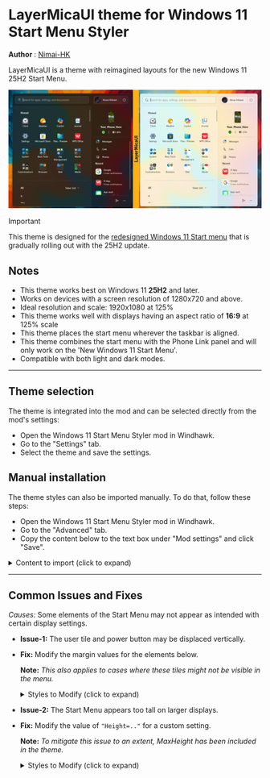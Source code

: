 # LayerMicaUI theme for Windows 11 Start Menu Styler
**Author** :  [Nimai-HK](https://github.com/Nimai-HK)

LayerMicaUI is a theme with reimagined layouts for the new Windows 11 25H2 Start Menu.

![Left](screenshot-preview.png)

> [!IMPORTANT]
This theme is designed for the [redesigned Windows 11 Start menu](https://microsoft.design/articles/start-fresh-redesigning-windows-start-menu/) that is gradually rolling out with the 25H2 update.

## Notes
- This theme works best on Windows 11 **25H2** and later.
- Works on devices with a screen resolution of 1280x720 and above.
- Ideal resolution and scale: 1920x1080 at 125%
- This theme works well with displays having an aspect ratio of **16:9** at 125% scale
- This theme places the start menu wherever the taskbar is aligned.
- This theme combines the start menu with the Phone Link panel and will only work on the 'New Windows 11 Start Menu'.
- Compatible with both light and dark modes.

---

## Theme selection

The theme is integrated into the mod and can be selected directly from the mod's
settings:

* Open the Windows 11 Start Menu Styler mod in Windhawk.
* Go to the "Settings" tab.
* Select the theme and save the settings.

## Manual installation

The theme styles can also be imported manually. To do that, follow these steps:

* Open the Windows 11 Start Menu Styler mod in Windhawk.
* Go to the "Advanced" tab.
* Copy the content below to the text box under "Mod settings" and click "Save".

<details>
<summary> Content to import (click to expand)</summary>

```json
{
    "theme":"",
    "disableNewStartMenuLayout":0,
    "controlStyles[0].target":"StartMenu.StartHome",
    "controlStyles[0].styles[0]":"Width=450",
    "controlStyles[0].styles[1]":"Margin=-240,10,0,-45",
    "controlStyles[1].target":"Windows.UI.Xaml.Controls.Grid#SuggestionsParentContainer",
    "controlStyles[1].styles[0]":"Visibility=Collapsed",
    "controlStyles[2].target":"StartDocked.PowerOptionsView",
    "controlStyles[2].styles[0]":"Margin=0,-1255,-35,0",
    "controlStyles[3].target":"Windows.UI.Xaml.Controls.SemanticZoom#ZoomControl",
    "controlStyles[3].styles[0]":"IsZoomOutButtonEnabled=true",
    "controlStyles[4].target":"StartMenu.SearchBoxToggleButton#SearchBoxToggleButton",
    "controlStyles[4].styles[0]":"Height=40",
    "controlStyles[4].styles[1]":"Margin=-18,-3,204,-10",
    "controlStyles[5].target":"StartMenu.PinnedList#StartMenuPinnedList",
    "controlStyles[5].styles[0]":"Margin=10,0,0,0",
    "controlStyles[5].styles[1]":"Height=Auto",
    "controlStyles[5].styles[2]":"MinHeight:=200",
    "controlStyles[5].styles[3]":"MaxHeight:=1000",
    "controlStyles[5].styles[4]":"Width=450",
    "controlStyles[6].target":"Windows.UI.Xaml.Controls.Grid#TopLevelSuggestionsListHeader",
    "controlStyles[6].styles[0]":"Visibility=Collapsed",
    "controlStyles[7].target":"Border#AcrylicBorder",
    "controlStyles[7].styles[0]":"CornerRadius=10",
    "controlStyles[7].styles[1]":"BorderThickness=1",
    "controlStyles[8].target":"Border#AcrylicOverlay",
    "controlStyles[8].styles[0]":"BorderThickness=0,0.5,0.5,0",
    "controlStyles[8].styles[1]":"Margin=0,5,220,-65",
    "controlStyles[8].styles[2]":"CornerRadius=3,8,3,10",
    "controlStyles[8].styles[3]":"BorderBrush:=<AcrylicBrush TintColor=\"{ThemeResource SurfaceStrokeColorDefault}\" FallbackColor=\"{ThemeResource SurfaceStrokeColorDefault}\" TintOpacity=\".2\" TintLuminosityOpacity=\".3\" Opacity=\"1\"/>",
    "controlStyles[9].target":"StartDocked.PowerOptionsView > StartDocked.NavigationPaneButton > Grid > Border",
    "controlStyles[9].styles[0]":"CornerRadius=2,8,8,2",
    "controlStyles[9].styles[1]":"Margin=-1",
    "controlStyles[9].styles[2]":"BorderThickness=1",
    "controlStyles[9].styles[3]":"Background:=<SolidColorBrush Color=\"{ThemeResource ControlFillColorSecondary}\" Opacity=\"0.6\"/>",
    "controlStyles[9].styles[4]":"BorderBrush:=<AcrylicBrush TintColor=\"{ThemeResource SurfaceStrokeColorDefault}\" FallbackColor=\"{ThemeResource SurfaceStrokeColorDefault}\" TintOpacity=\".2\" TintLuminosityOpacity=\".3\" Opacity=\"1\"/>",
    "controlStyles[10].target":"StartDocked.UserTileView",
    "controlStyles[10].styles[0]":"Margin=390,-1255,-30,0",
    "controlStyles[11].target":"StartDocked.UserTileView > StartDocked.NavigationPaneButton > Grid > Border",
    "controlStyles[11].styles[0]":"Margin=5,-1,-8,-1",
    "controlStyles[11].styles[1]":"CornerRadius=8,2,2,8",
    "controlStyles[11].styles[2]":"Background:=<SolidColorBrush Color=\"{ThemeResource ControlFillColorSecondary}\" Opacity=\"0.8\"/>",
    "controlStyles[11].styles[3]":"BorderThickness=1",
    "controlStyles[11].styles[4]":"BorderBrush:=<AcrylicBrush TintColor=\"{ThemeResource SurfaceStrokeColorDefault}\" FallbackColor=\"{ThemeResource SurfaceStrokeColorDefault}\" TintOpacity=\".2\" TintLuminosityOpacity=\".3\" Opacity=\"1\"/>",
    "controlStyles[12].target":"StartMenu.SearchBoxToggleButton#SearchBoxToggleButton > Grid > Border",
    "controlStyles[12].styles[0]":"Background:=<SolidColorBrush Color=\"{ThemeResource ControlFillColorSecondary}\" Opacity=\"0.8\"/>",
    "controlStyles[12].styles[1]":"CornerRadius=8",
    "controlStyles[12].styles[2]":"BorderBrush:=<AcrylicBrush TintColor=\"{ThemeResource SurfaceStrokeColorDefault}\" FallbackColor=\"{ThemeResource SurfaceStrokeColorDefault}\" TintOpacity=\".2\" TintLuminosityOpacity=\".3\" Opacity=\"1\"/>",
    "controlStyles[13].target":"Windows.UI.Xaml.Controls.Border#ContentBorder > Windows.UI.Xaml.Controls.Grid#DroppedFlickerWorkaroundWrapper > Border@CommonStates",
    "controlStyles[13].styles[0]":"Margin=1",
    "controlStyles[14].target":"Border#TaskbarSearchBackground",
    "controlStyles[14].styles[0]":"CornerRadius=8",
    "controlStyles[14].styles[1]":"Background:=<SolidColorBrush Color=\"{ThemeResource ControlFillColorSecondary}\" Opacity=\"1\"/>",
    "controlStyles[14].styles[2]":"BorderThickness=1",
    "controlStyles[14].styles[3]":"BorderBrush:=<AcrylicBrush TintColor=\"{ThemeResource SurfaceStrokeColorDefault}\" FallbackColor=\"{ThemeResource SurfaceStrokeColorDefault}\" TintOpacity=\".2\" TintLuminosityOpacity=\".3\" Opacity=\"1\"/>",
    "controlStyles[15].target":"Cortana.UI.Views.RichSearchBoxControl#SearchBoxControl > Grid#RootGrid",
    "controlStyles[15].styles[0]":"CornerRadius=8",
    "controlStyles[16].target":"Windows.UI.Xaml.Controls.Grid#SearchBoxOnTaskbarGleamContainer",
    "controlStyles[16].styles[0]":"CornerRadius=6",
    "controlStyles[17].target":"Windows.UI.Xaml.Controls.Grid#SearchBoxOnTaskbarGleamImageContainer",
    "controlStyles[17].styles[0]":"CornerRadius=6",
    "controlStyles[18].target":"StartMenu.FolderModal#StartFolderModal > Grid#Root > Border",
    "controlStyles[18].styles[0]":"BorderThickness=2",
    "controlStyles[18].styles[1]":"Width=340",
    "controlStyles[18].styles[2]":"Height=350",
    "controlStyles[18].styles[3]":"BorderBrush:=<AcrylicBrush TintColor=\"{ThemeResource SurfaceStrokeColorDefault}\" FallbackColor=\"{ThemeResource SurfaceStrokeColorDefault}\" TintOpacity=\".2\" TintLuminosityOpacity=\".3\" Opacity=\"1\"/>",
    "controlStyles[19].target":"Windows.UI.Xaml.Controls.Grid#GridViewContainer",
    "controlStyles[19].styles[0]":"Width=360",
    "controlStyles[19].styles[1]":"Margin=0,0,-4,0",
    "controlStyles[20].target":"Windows.UI.Xaml.Controls.Grid#RightCompanionContainerGrid",
    "controlStyles[20].styles[0]":"Margin=-228,70,0,0",
    "controlStyles[20].styles[1]":"Width=225",
    "controlStyles[20].styles[2]":"Visibility=0",
    "controlStyles[21].target":"Windows.UI.Xaml.Controls.Primitives.ToggleButton#ShowHideCompanion",
    "controlStyles[21].styles[0]":"Visibility=1",
    "controlStyles[22].target":"Windows.UI.Xaml.Controls.TextBlock#ZoomedOutHeading",
    "controlStyles[22].styles[0]":"Visibility=1",
    "controlStyles[23].target":"Windows.UI.Xaml.Controls.Grid#FrameRoot",
    "controlStyles[23].styles[0]":"Height=auto",
    "controlStyles[23].styles[1]":"MinHeight=520",
    "controlStyles[23].styles[2]":"MaxHeight=720",
    "controlStyles[24].target":"Windows.UI.Xaml.Controls.Border#RightCompanionDropShadow",
    "controlStyles[24].styles[0]":"Visibility=1",
    "controlStyles[25].target":"StartMenu.StartMenuCompanion#RightCompanion > Windows.UI.Xaml.Controls.Grid#CompanionRoot > Windows.UI.Xaml.Controls.Border#AcrylicBorder",
    "controlStyles[25].styles[0]":"Background:=transparent",
    "controlStyles[25].styles[1]":"BorderThickness=0,1,0,1",
    "controlStyles[25].styles[2]":"Margin=15,170,15,60",
    "controlStyles[25].styles[3]":"CornerRadius=0",
    "controlStyles[25].styles[4]":"BorderBrush:=<AcrylicBrush TintColor=\"{ThemeResource SurfaceStrokeColorDefault}\" FallbackColor=\"{ThemeResource SurfaceStrokeColorDefault}\" TintOpacity=\".2\" TintLuminosityOpacity=\".3\" Opacity=\"0.7\"/>",
    "controlStyles[26].target":"Windows.UI.Xaml.Controls.Grid#MainMenu",
    "controlStyles[26].styles[0]":"Width=655",
    "controlStyles[27].target":"Windows.UI.Xaml.Controls.Border#StartDropShadow",
    "controlStyles[27].styles[0]":"Width=655",
    "controlStyles[28].target":"Windows.UI.Xaml.Controls.TextBlock#PinnedListHeaderText",
    "controlStyles[28].styles[0]":"Margin=56,-6,0,10",
    "controlStyles[29].target":"Windows.UI.Xaml.Controls.Grid#TopLevelHeader > Windows.UI.Xaml.Controls.Grid > Windows.UI.Xaml.Controls.Button",
    "controlStyles[29].styles[0]":"Visibility=1",
    "controlStyles[30].target":"Windows.UI.Xaml.Controls.ContentPresenter#ZoomedOutPresenter > Windows.UI.Xaml.Controls.ListView#ZoomedOutListView",
    "controlStyles[30].styles[0]":"Height=300",
    "controlStyles[31].target":"StartMenu.PinnedList#StartMenuPinnedList > Windows.UI.Xaml.Controls.Grid#Root > Windows.UI.Xaml.Controls.GridView#PinnedList > Windows.UI.Xaml.Controls.Border",
    "controlStyles[31].styles[0]":"BorderBrush:=<AcrylicBrush TintColor=\"{ThemeResource SurfaceStrokeColorDefault}\" FallbackColor=\"{ThemeResource SurfaceStrokeColorDefault}\" TintOpacity=\".2\" TintLuminosityOpacity=\".3\" Opacity=\"0.7\"/>",
    "controlStyles[31].styles[1]":"BorderThickness=0,0,0,1",
    "controlStyles[31].styles[2]":"CornerRadius=0",
    "controlStyles[31].styles[3]":"Padding=0,0,0,20",
    "controlStyles[32].target":"Microsoft.UI.Xaml.Controls.PipsPager#PipsPager",
    "controlStyles[32].styles[0]":"Margin=-30,-10,0,10",
    "controlStyles[33].target":"StartMenu.FolderModal#StartFolderModal > Grid",
    "controlStyles[33].styles[0]":"Margin=20,0,0,0",
    "webContentCustomJs": ""
}
```
</details>

---

## Common Issues and Fixes

*Causes:* Some elements of the Start Menu may not appear as intended with certain display settings.


- **Issue-1:** The user tile and power button may be displaced vertically.
-  **Fix:** Modify the margin values for the elements below.

   **Note:** *This also applies to cases where these tiles might not be visible in the menu.*

    <details>
    <summary> Styles to Modify (click to expand)</summary>

      ```json
      { 
        "controlStyles[2].target":"StartDocked.PowerOptionsView",
        "controlStyles[2].styles[0]":"Margin=0,-1255,-35,0",

        "controlStyles[10].target":"StartDocked.UserTileView",
        "controlStyles[10].styles[0]":"Margin=390,-1255,-30,0",
      }
      ```
     
    </details>


- **Issue-2:** The Start Menu appears too tall on larger displays.
- **Fix:** Modify the value of `"Height=.."` for a custom setting.

   **Note:** *To mitigate this issue to an extent, MaxHeight has been included in the theme.*
  
    <details>
    <summary> Styles to Modify (click to expand)</summary>

      ```json
      { 
        "controlStyles[23].target":"Windows.UI.Xaml.Controls.Grid#FrameRoot",
          "controlStyles[23].styles[0]":"Height=auto",
          "controlStyles[23].styles[1]":"MinHeight=520",
          "controlStyles[23].styles[2]":"MaxHeight=720",
      }
      ```
    
    </details>
